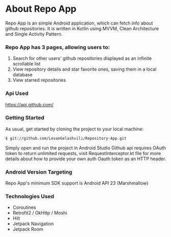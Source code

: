 # About Repo App

Repo App is an simple Android application, which can fetch info about github repositories. It is written in Kotlin using MVVM, Clean Architecture and Single Activity Pattern.

### Repo App has 3 pages, allowing users to:
1. Search for other users' github repositories displayed as an infinite scrollable list
2. View repository details and star favorite ones, saving them in a local database
3. View starred repositories

### Api Used
<https://api.github.com/>

### Getting Started

As usual, get started by cloning the project to your local machine:

```
$ git://github.com/LevanGelashvili/Repository-App.git
```
Simply open and run the project in Android Studio
Github api requires OAuth token to return unlimited requests, visit RequestInterceptor.kt file for more details about how to provide your own auth Oauth token as an HTTP header.

### Android Version Targeting

Repo App's minimum SDK support is Android API 23 (Marshmallow)

### Technologies Used

* Coroutines
* Retrofit2 / OkHttp / Moshi
* Hilt
* Jetpack Navigation
* Jetpack Room